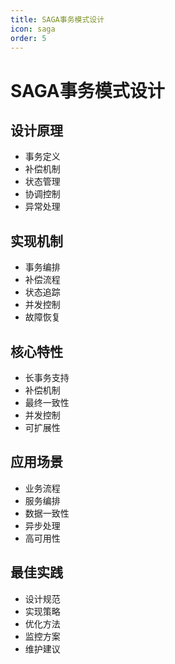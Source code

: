 ```yaml
---
title: SAGA事务模式设计
icon: saga
order: 5
---
```


# SAGA事务模式设计

## 设计原理
- 事务定义
- 补偿机制
- 状态管理
- 协调控制
- 异常处理

## 实现机制
- 事务编排
- 补偿流程
- 状态追踪
- 并发控制
- 故障恢复

## 核心特性
- 长事务支持
- 补偿机制
- 最终一致性
- 并发控制
- 可扩展性

## 应用场景
- 业务流程
- 服务编排
- 数据一致性
- 异步处理
- 高可用性

## 最佳实践
- 设计规范
- 实现策略
- 优化方法
- 监控方案
- 维护建议
